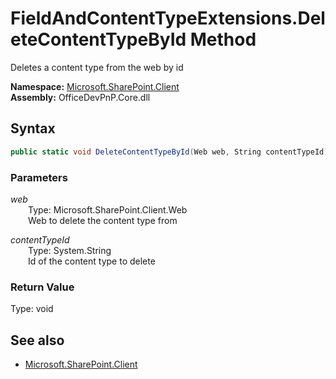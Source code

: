 # FieldAndContentTypeExtensions.DeleteContentTypeById Method  
Deletes a content type from the web by id  

**Namespace:** [Microsoft.SharePoint.Client](Microsoft.SharePoint.Client.md)  
**Assembly:** OfficeDevPnP.Core.dll  
## Syntax
```C#
public static void DeleteContentTypeById(Web web, String contentTypeId)
```
### Parameters
*web*  
&emsp;&emsp;Type: Microsoft.SharePoint.Client.Web  
&emsp;&emsp;Web to delete the content type from  

*contentTypeId*  
&emsp;&emsp;Type: System.String  
&emsp;&emsp;Id of the content type to delete  

### Return Value
Type: void  

## See also
- [Microsoft.SharePoint.Client](Microsoft.SharePoint.Client.md)
